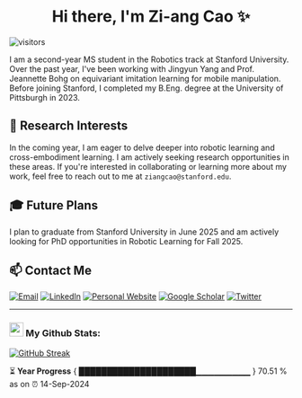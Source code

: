 <h1 align="center">Hi there, I'm Zi-ang Cao ✨</h1>

![visitors](https://visitor-badge.laobi.icu/badge?page_id=Zi-ang-Cao.Zi-ang-Cao)

I am a second-year MS student in the Robotics track at Stanford University. Over the past year, I've been working with Jingyun Yang and Prof. Jeannette Bohg on equivariant imitation learning for mobile manipulation. Before joining Stanford, I completed my B.Eng. degree at the University of Pittsburgh in 2023.

## 🌱 Research Interests
In the coming year, I am eager to delve deeper into robotic learning and cross-embodiment learning. I am actively seeking research opportunities in these areas. If you're interested in collaborating or learning more about my work, feel free to reach out to me at `ziangcao@stanford.edu`.

## 🎓 Future Plans
I plan to graduate from Stanford University in June 2025 and am actively looking for PhD opportunities in Robotic Learning for Fall 2025.

## 📫 Contact Me
[![Email](https://img.shields.io/badge/Email-F8F4EE)](mailto:ziangcao@stanford.edu)
[![LinkedIn](https://img.shields.io/badge/LinkedIn-FFE4E1)](https://www.linkedin.com/in/zi-ang-cao-robotics)
[![Personal Website](https://img.shields.io/badge/Personal%20Website-F6546A)](https://zi-ang-cao.github.io/)
[![Google Scholar](https://img.shields.io/badge/Google%20Scholar-00CED1)](https://scholar.google.com/citations?user=TkiMCGoAAAAJ&hl=en&authuser=8)
[![Twitter](https://img.shields.io/badge/Twitter-1DA1F2)](https://x.com/ziang_cao)


---
### <img src='https://media1.giphy.com/media/du3J3cXyzhj75IOgvA/giphy.gif?cid=ecf05e47x2g034i9pzwtzzsd3xgg2w9nr94t4tflbbgo3008&rid=giphy.gif' width='25' /> My Github Stats:
<!-- ![Zi-ang's github stats](https://github-readme-stats.vercel.app/api?username=zi-ang-cao&show_icons=true&title_color=ffc857&icon_color=8ac926&text_color=daf7dc&bg_color=151515&hide=issues&count_private=true&include_all_commits=true) -->
<!-- [![Top Langs](https://github-readme-stats.vercel.app/api/top-langs/?username=yjy0625&layout=compact&text_color=daf7dc&bg_color=151515&hide=css,html,php)](https://github.com/anuraghazra/github-readme-stats) -->
[![GitHub Streak](https://github-readme-streak-stats.herokuapp.com/?user=zi-ang-cao&theme=dark)](https://git.io/streak-stats)

<!--START_SECTION:waka-->

<!--END_SECTION:waka-->

⏳ **Year Progress** { █████████████████████▁▁▁▁▁▁▁▁▁ } 70.51 % as on ⏰ 14-Sep-2024